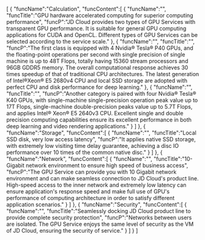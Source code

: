 [
	{
		"funcName":"Calculation",
		"funcContent":[
			{
				"funcName":"",
				"funcTitle":"GPU hardware accelerated computing for superior computing performance",
				"funcP":"JD Cloud provides two types of GPU Services with transparent GPU performance. It is suitable for general GPU computing applications for CUDA and OpenCL. Different types of GPU Services can be selected according to the service scale."
			},
			{
				"funcName":"",
				"funcTitle":"",
				"funcP":"The first class is equipped with 4 Nvidia® Tesla® P40 GPUs, and the floating-point operations per second with single precision of single machine is up to 48T Flops, totally having 15360 stream processors and 96GB GDDR5 memory. The overall computational response achieves 30 times speedup of that of traditional CPU architectures. The latest generation of Intel®Xeon® E5 2680v4 CPU and local SSD storage are adopted with perfect CPU and disk performance for deep learning."
			},
			{
				"funcName":"",
				"funcTitle":"",
				"funcP":"Another category is paired with four Nvidia® Tesla® K40 GPUs, with single-machine single-precision operation peak value up to 17T Flops, single-machine double-precision peaks value up to 5.7T Flops, and applies Intel® Xeon® E5 2640v3 CPU. Excellent single and double precision computing capabilities ensure its excellent performance in both deep learning and video rendering applications."
			}
		]
	},
	{
		"funcName":"Storage",
		"funcContent":[
			{
				"funcName":"",
				"funcTitle":"Local SSD disk, very low access latency",
				"funcP":"It applies native SSD storage, with extremely low visiting time delay guarantee, achieving a disc IO performance over 10 times of the common native disc."
			}
		]
	},
	{
		"funcName":"Network",
		"funcContent":[
			{
				"funcName":"",
				"funcTitle":"10-Gigabit network environment to ensure high speed of business access",
				"funcP":"The GPU Service can provide you with 10 Gigabit network environment and can make seamless connection to JD Cloud's product line. High-speed access to the inner network and extremely low latency can ensure application's response speed and make full use of GPU's performance of computing architecture in order to satisfy different application scenarios."
			}
		]
	},
	{
		"funcName":"Security",
		"funcContent":[
			{
				"funcName":"",
				"funcTitle":"Seamlessly docking JD Cloud product line to provide complete security protection",
				"funcP":"Networks between users are isolated. The GPU Service enjoys the same level of security as the VM of JD Cloud, ensuring the security of service."
			}
		]
	}
]